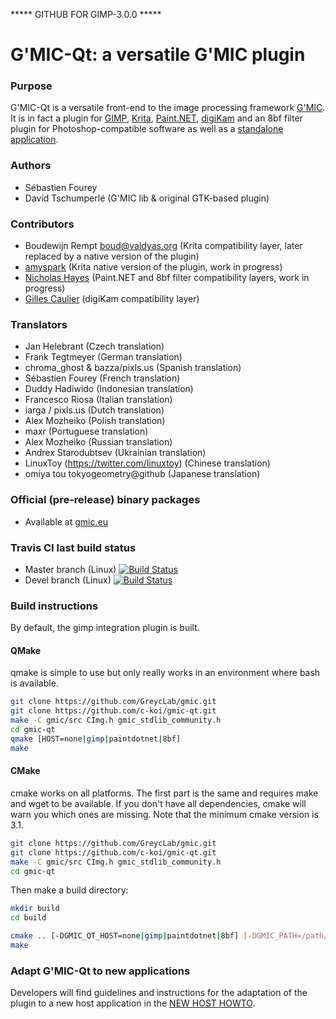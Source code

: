 ***** GITHUB FOR GIMP-3.0.0 *****


# G'MIC-Qt: a versatile G'MIC plugin

### Purpose

 G'MIC-Qt is a versatile front-end to the image processing framework
 [G'MIC](https://gmic.eu).  It is in fact a plugin for
 [GIMP](http://gimp.org), [Krita](https://krita.org), [Paint.NET](https://www.getpaint.net/),
 [digiKam](https://www.digikam.org) and an 8bf filter plugin for Photoshop-compatible software as well as a [standalone application](STANDALONE.md).

### Authors

  * Sébastien Fourey
  * David Tschumperlé (G'MIC lib & original GTK-based plugin)

### Contributors

 * Boudewijn Rempt <boud@valdyas.org> (Krita compatibility layer, later replaced by a native version of the plugin)
 * [amyspark](https://github.com/amyspark) (Krita native version of the plugin, work in progress)
 * [Nicholas Hayes](https://github.com/0xC0000054) (Paint.NET and 8bf filter compatibility layers, work in progress)
 * [Gilles Caulier](https://github.com/cgilles) (digiKam compatibility layer)


### Translators

 * Jan Helebrant (Czech translation)
 * Frank Tegtmeyer (German translation)
 * chroma_ghost & bazza/pixls.us (Spanish translation)
 * Sébastien Fourey (French translation)
 * Duddy Hadiwido (Indonesian translation)
 * Francesco Riosa (Italian translation)
 * iarga / pixls.us (Dutch translation)
 * Alex Mozheiko (Polish translation)
 * maxr (Portuguese translation)
 * Alex Mozheiko (Russian translation)
 * Andrex Starodubtsev (Ukrainian translation)
 * LinuxToy (https://twitter.com/linuxtoy) (Chinese translation)
 * omiya tou tokyogeometry@github (Japanese translation)

### Official (pre-release) binary packages

 * Available at [gmic.eu](https://gmic.eu)

### Travis CI last build status

 * Master branch (Linux) [![Build Status](https://api.travis-ci.org/c-koi/gmic-qt.svg?branch=master)](https://travis-ci.org/c-koi/gmic-qt)
 * Devel branch (Linux) [![Build Status](https://api.travis-ci.org/c-koi/gmic-qt.svg?branch=devel)](https://travis-ci.org/c-koi/gmic-qt)

### Build instructions

By default, the gimp integration plugin is built.

#### QMake

qmake is simple to use but only really works in an environment where bash is available.

```sh
git clone https://github.com/GreycLab/gmic.git
git clone https://github.com/c-koi/gmic-qt.git
make -C gmic/src CImg.h gmic_stdlib_community.h
cd gmic-qt
qmake [HOST=none|gimp|paintdotnet|8bf]
make
```

#### CMake

cmake works on all platforms. The first part is the same and requires make and wget to be available. If you don't have all dependencies, cmake will warn you which ones are missing. Note that the minimum cmake version is 3.1.

```sh
git clone https://github.com/GreycLab/gmic.git
git clone https://github.com/c-koi/gmic-qt.git
make -C gmic/src CImg.h gmic_stdlib_community.h
cd gmic-qt
```

Then make a build directory:

```sh
mkdir build
cd build
```

```sh
cmake .. [-DGMIC_QT_HOST=none|gimp|paintdotnet|8bf] [-DGMIC_PATH=/path/to/gmic] [-DCMAKE_BUILD_TYPE=[Debug|Release|RelwithDebInfo]
make
```

### Adapt G'MIC-Qt to new applications

Developers will find guidelines and instructions for the adaptation of the plugin to a new host application in the [NEW HOST HOWTO](https://github.com/c-koi/gmic-qt/blob/master/NEW_HOST_HOWTO.md).
